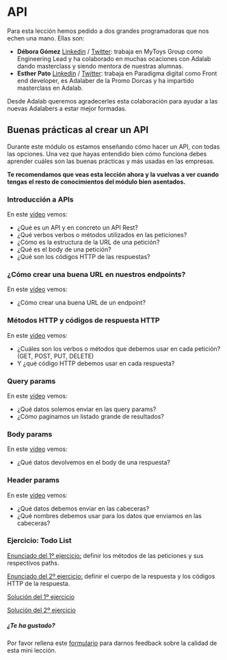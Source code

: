 # API

Para esta lección hemos pedido a dos grandes programadoras que nos echen una mano. Ellas son:

- **Débora Gómez** [Linkedin](https://www.linkedin.com/in/deboragomezbertoli/) / [Twitter](https://twitter.com/dgomezdebora): trabaja en MyToys Group como Engineering Lead y ha colaborado en muchas ocaciones con Adalab dando masterclass y siendo mentora de nuestras alumnas.
- **Esther Pato** [Linkedin](https://www.linkedin.com/in/estherpato/) / [Twitter](https://twitter.com/esther_epg): trabaja en Paradigma digital como Front end developer, es Adalaber de la Promo Dorcas y ha impartido masterclass en Adalab.

Desde Adalab queremos agradecerles esta colaboración para ayudar a las nuevas Adalabers a estar mejor formadas.

## Buenas prácticas al crear un API

Durante este módulo os estamos enseñando cómo hacer un API, con todas las opciones. Una vez que hayas entendido bien cómo funciona debes aprender cuáles son las buenas prácticas y más usadas en las empresas.

**Te recomendamos que veas esta lección ahora y la vuelvas a ver cuando tengas el resto de conocimientos del módulo bien asentados.**

### Introducción a APIs

En este [vídeo](https://www.youtube.com/watch?v=_NEq30euPxM) vemos:

- ¿Qué es un API y en concreto un API Rest?
- ¿Qué verbos verbos o métodos utilizados en las peticiones?
- ¿Cómo es la estructura de la URL de una petición?
- ¿Qué es el body de una petición?
- ¿Qué son los códigos HTTP de las respuestas?

### ¿Cómo crear una buena URL en nuestros endpoints?

En este [vídeo](https://www.youtube.com/watch?v=BsjeUWVJXPo) vemos:

- ¿Cómo crear una buena URL de un endpoint?

### Métodos HTTP y códigos de respuesta HTTP

En este [vídeo](https://www.youtube.com/watch?v=lj1UkK2fm0A) vemos:

- ¿Cuáles son los verbos o métodos que debemos usar en cada petición? (GET, POST, PUT, DELETE)
- Y ¿qué código HTTP debemos usar en cada respuesta?

### Query params

En este [vídeo](https://www.youtube.com/watch?v=Q30TlLdKmWA) vemos:

- ¿Qué datos solemos enviar en las query params?
- ¿Cómo paginamos un listado grande de resultados?

### Body params

En este [vídeo](https://www.youtube.com/watch?v=eSBOW7gNFeg) vemos:

- ¿Qué datos devolvemos en el body de una respuesta?

### Header params

En este [vídeo](https://www.youtube.com/watch?v=uvtvM2lGIkk) vemos:

- ¿Qué datos debemos enviar en las cabeceras?
- ¿Qué nombres debemos usar para los datos que enviamos en las cabeceras?

### Ejercicio: Todo List

[Enunciado del 1º ejercicio:](https://www.youtube.com/watch?v=8x5UzggQT0I) definir los métodos de las peticiones y sus respectivos paths.

[Enunciado del 2º ejercicio:](https://www.youtube.com/watch?v=KDgnJet6aCg) definir el cuerpo de la respuesta y los códigos HTTP de la respuesta.

[Solución del 1º ejercicio](https://www.youtube.com/watch?v=wJI4hd8uWEc)

[Solución del 2º ejercicio](https://www.youtube.com/watch?v=eu2j-LC5j5w)

##### ¿Te ha gustado?

Por favor rellena este [formulario](https://adalab.typeform.com/to/Rc0bft9x) para darnos feedback sobre la calidad de esta mini lección.